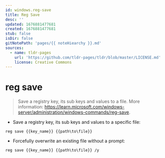 ```yaml
---
id: windows.reg-save
title: Reg Save
desc: ''
updated: 1676881477681
created: 1676881477681
stub: false
isDir: false
gitNotePath: 'pages/{{ noteHiearchy }}.md'
sources:
  - name: tldr-pages
    url: 'https://github.com/tldr-pages/tldr/blob/master/LICENSE.md'
    license: Creative Commons
---
```

# reg save

> Save a registry key, its sub keys and values to a file.
> More information: <https://learn.microsoft.com/windows-server/administration/windows-commands/reg-save>.

- Save a registry key, its sub keys and values to a specific file:

`reg save {{key_name}} {{path\to\file}}`

- Forcefully overwrite an existing file without a prompt:

`reg save {{key_name}} {{path\to\file}} /y`

